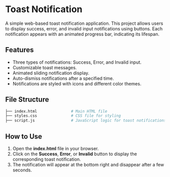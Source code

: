 # Toast Notification

A simple web-based toast notification application. This project allows users to display success, error, and invalid input notifications using buttons. Each notification appears with an animated progress bar, indicating its lifespan.

## Features

- Three types of notifications: Success, Error, and Invalid input.
- Customizable toast messages.
- Animated sliding notification display.
- Auto-dismiss notifications after a specified time.
- Notifications are styled with icons and different color themes.

## File Structure

```bash
├── index.html               # Main HTML file
├── styles.css               # CSS file for styling
├── script.js                # JavaScript logic for toast notifications
```

## How to Use

1. Open the **index.html** file in your browser.
2. Click on the **Success**, **Error**, or **Invalid** button to display the corresponding toast notification.
3. The notification will appear at the bottom right and disappear after a few seconds.
